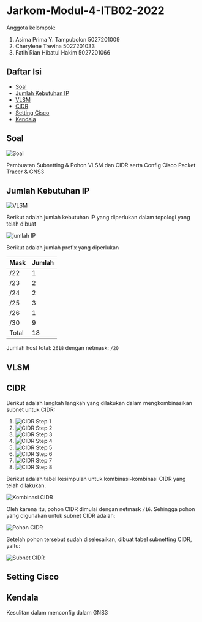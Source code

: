 # Jarkom-Modul-4-ITB02-2022

Anggota kelompok:

1. Asima Prima Y. Tampubolon 5027201009
2. Cherylene Trevina 5027201033
3. Fatih Rian Hibatul Hakim 5027201066

## Daftar Isi

* [Soal](#soal)
* [Jumlah Kebutuhan IP](#jumlah-kebutuhan-ip)
* [VLSM](#vlsm)
* [CIDR](#cidr)
* [Setting Cisco](#setting-cisco)
* [Kendala](#kendala)

## Soal

![Soal](images/soal.png)

Pembuatan Subnetting & Pohon VLSM dan CIDR serta Config Cisco Packet Tracer & GNS3

## Jumlah Kebutuhan IP

![VLSM](images/VLSM.png)

Berikut adalah jumlah kebutuhan IP yang diperlukan dalam topologi yang telah dibuat

![jumlah IP](images/jumlah%20IP.png)

Berikut adalah jumlah prefix yang diperlukan

| Mask | Jumlah |
| --- | --- |
| /22 | 1 |
| /23 | 2 |
| /24 | 2 |
| /25 | 3 |
| /26 | 1 |
| /30 | 9 |
| Total | 18 |

Jumlah host total: `2618` dengan netmask: `/20`

## VLSM

## CIDR

Berikut adalah langkah langkah yang dilakukan dalam mengkombinasikan subnet untuk CIDR:

1. ![CIDR Step 1](images/CIDR%20Step%201.png)
2. ![CIDR Step 2](images/CIDR%20Step%202.png)
3. ![CIDR Step 3](images/CIDR%20Step%203.png)
4. ![CIDR Step 4](images/CIDR%20Step%204.png)
5. ![CIDR Step 5](images/CIDR%20Step%205.png)
6. ![CIDR Step 6](images/CIDR%20Step%206.png)
7. ![CIDR Step 7](images/CIDR%20Step%207.png)
8. ![CIDR Step 8](images/CIDR%20Step%208.png)

Berikut adalah tabel kesimpulan untuk kombinasi-kombinasi CIDR yang telah dilakukan.

![Kombinasi CIDR](images/Kombinasi%20CIDR.png)

Oleh karena itu, pohon CIDR dimulai dengan netmask `/16`. Sehingga pohon yang digunakan untuk subnet CIDR adalah:

![Pohon CIDR](images/Pohon%20CIDR.png)

Setelah pohon tersebut sudah diselesaikan, dibuat tabel subnetting CIDR, yaitu:

![Subnet CIDR](images/Subnet%20CIDR.png)

## Setting Cisco

## Kendala

Kesulitan dalam menconfig dalam GNS3